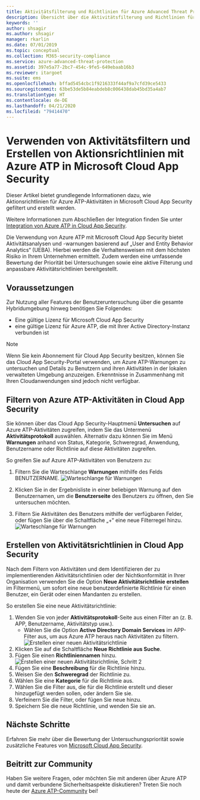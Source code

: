 ```yaml
---
title: Aktivitätsfilterung und Richtlinien für Azure Advanced Threat Protection in Microsoft Cloud App Security
description: Übersicht über die Aktivitätsfilterung und Richtlinien für Azure Advanced Threat Protection in Microsoft Cloud App Security.
keywords: ''
author: shsagir
ms.author: shsagir
manager: rkarlin
ms.date: 07/01/2019
ms.topic: conceptual
ms.collection: M365-security-compliance
ms.service: azure-advanced-threat-protection
ms.assetid: 397e5a77-2bc7-454c-9fe5-649ebaab16b3
ms.reviewer: itargoet
ms.suite: ems
ms.openlocfilehash: bffad5454cbc1f9216333f44af9a7cfd39ce5433
ms.sourcegitcommit: 63be53de5b84eabdeb8c006438dab45bd35a4ab7
ms.translationtype: HT
ms.contentlocale: de-DE
ms.lasthandoff: 04/21/2020
ms.locfileid: "79414470"
---
```

# <a name="use-activity-filters-and-create-action-policies-with-azure-atp-in-microsoft-cloud-app-security"></a>Verwenden von Aktivitätsfiltern und Erstellen von Aktionsrichtlinien mit Azure ATP in Microsoft Cloud App Security 

Dieser Artikel bietet grundlegende Informationen dazu, wie Aktionsrichtlinien für Azure ATP-Aktivitäten in Microsoft Cloud App Security gefiltert und erstellt werden. 

Weitere Informationen zum Abschließen der Integration finden Sie unter [Integration von Azure ATP in Cloud App Security](https://docs.microsoft.com/cloud-app-security/aatp-integration/enable-azure-advanced-threat-protection).  

Die Verwendung von Azure ATP mit Microsoft Cloud App Security bietet Aktivitätsanalysen und -warnungen basierend auf „User and Entity Behavior Analytics“ (UEBA). Hierbei werden die Verhaltensweisen mit dem höchsten Risiko in Ihrem Unternehmen ermittelt. Zudem werden eine umfassende Bewertung der Priorität bei Untersuchungen sowie eine aktive Filterung und anpassbare Aktivitätsrichtlinien bereitgestellt. 

## <a name="prerequisites"></a>Voraussetzungen

Zur Nutzung aller Features der Benutzeruntersuchung über die gesamte Hybridumgebung hinweg benötigen Sie Folgendes:
- Eine gültige Lizenz für Microsoft Cloud App Security
- eine gültige Lizenz für Azure ATP, die mit Ihrer Active Directory-Instanz verbunden ist

>[!NOTE]
>Wenn Sie kein Abonnement für Cloud App Security besitzen, können Sie das Cloud App Security-Portal verwenden, um Azure ATP-Warnungen zu untersuchen und Details zu Benutzern und ihren Aktivitäten in der lokalen verwalteten Umgebung anzuzeigen. Erkenntnisse in Zusammenhang mit Ihren Cloudanwendungen sind jedoch nicht verfügbar.

## <a name="filter-azure-atp-activities-in-cloud-app-security"></a>Filtern von Azure ATP-Aktivitäten in Cloud App Security  
 
Sie können über das Cloud App Security-Hauptmenü **Untersuchen** auf Azure ATP-Aktivitäten zugreifen, indem Sie das Untermenü **Aktivitätsprotokoll** auswählen. Alternativ dazu können Sie im Menü **Warnungen** anhand von Status, Kategorie, Schweregrad, Anwendung, Benutzername oder Richtlinie auf diese Aktivitäten zugreifen.  

So greifen Sie auf Azure ATP-Aktivitäten von Benutzern zu:

1. Filtern Sie die Warteschlange **Warnungen** mithilfe des Felds BENUTZERNAME. 
    ![Warteschlange für Warnungen](media/atp-mcas-alerts-queue.png)
1. Klicken Sie in der Ergebnisliste in einer beliebigen Warnung auf den Benutzernamen, um die **Benutzerseite** des Benutzers zu öffnen, den Sie untersuchen möchten. 
    
1. Filtern Sie Aktivitäten des Benutzers mithilfe der verfügbaren Felder, oder fügen Sie über die Schaltfläche „+“ eine neue Filterregel hinzu.
    ![Warteschlange für Warnungen](media/atp-mcas-activity-filter.png)

## <a name="create-activity-policies-in-cloud-app-security"></a>Erstellen von Aktivitätsrichtlinien in Cloud App Security

Nach dem Filtern von Aktivitäten und dem Identifizieren der zu implementierenden Aktivitätsrichtlinien oder der Nichtkonformität in Ihrer Organisation verwenden Sie die Option **Neue Aktivitätsrichtlinie erstellen** im Filtermenü, um sofort eine neue benutzerdefinierte Richtlinie für einen Benutzer, ein Gerät oder einen Mandanten zu erstellen. 

So erstellen Sie eine neue Aktivitätsrichtlinie:

1. Wenden Sie von jeder **Aktivitätsprotokoll**-Seite aus einen Filter an (z. B. APP, Benutzername, Aktivitätstyp usw.). 
    - Wählen Sie die Option **Active Directory Domain Services** im APP-Filter aus, um aus Azure ATP heraus nach Aktivitäten zu filtern. 
    ![Erstellen einer neuen Aktivitätsrichtlinie](media/atp-mcas-create-new-policy.png)
1. Klicken Sie auf die Schaltfläche **Neue Richtlinie aus Suche**.    
1. Fügen Sie einen **Richtliniennamen** hinzu. 
    ![Erstellen einer neuen Aktivitätsrichtlinie, Schritt 2](media/atp-mcas-create-policy.png)
1. Fügen Sie eine **Beschreibung** für die Richtlinie hinzu.  
1. Weisen Sie den **Schweregrad** der Richtlinie zu.
1. Wählen Sie eine **Kategorie** für die Richtlinie aus.
1. Wählen Sie die Filter aus, die für die Richtlinie erstellt und dieser hinzugefügt werden sollen, oder ändern Sie sie.
1. Verfeinern Sie die Filter, oder fügen Sie neue hinzu. 
1. Speichern Sie die neue Richtlinie, und wenden Sie sie an.  


## <a name="next-steps"></a>Nächste Schritte

Erfahren Sie mehr über die Bewertung der Untersuchungspriorität sowie zusätzliche Features von [Microsoft Cloud App Security](https://docs.microsoft.com/cloud-app-security/).
  
## <a name="join-the-community"></a>Beitritt zur Community

Haben Sie weitere Fragen, oder möchten Sie mit anderen über Azure ATP und damit verbundene Sicherheitsaspekte diskutieren? Treten Sie noch heute der [Azure ATP-Community](https://techcommunity.microsoft.com/t5/Azure-Advanced-Threat-Protection/bd-p/AzureAdvancedThreatProtection) bei!




